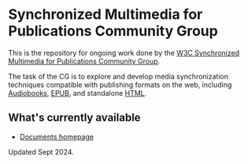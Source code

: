# Synchronized Multimedia for Publications Community Group

This is the repository for ongoing work done by the [W3C Synchronized Multimedia for Publications Community Group](https://www.w3.org/community/sync-media-pub/).

The task of the CG is to explore and develop media synchronization techniques compatible with publishing formats on the web, including [Audiobooks](https://www.w3.org/TR/audiobooks/), [EPUB](https://www.w3.org/publishing/groups/epub-wg/), and standalone [HTML](https://www.w3.org/html/).

## What's currently available

* [Documents homepage](https://w3c.github.io/sync-media-pub)

Updated Sept 2024.